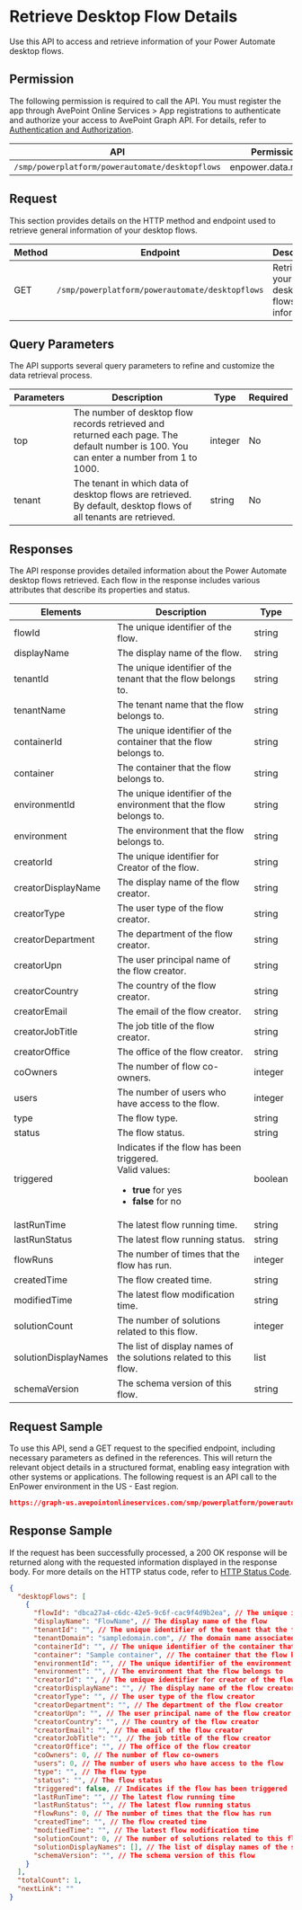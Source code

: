 # Retrieve Desktop Flow Details

Use this API to access and retrieve information of your Power Automate desktop flows.

## Permission

The following permission is required to call the API.
You must register the app through AvePoint Online Services > App registrations to authenticate and authorize your access to AvePoint Graph API.
For details, refer to [Authentication and Authorization](https://learn.avepoint.com/docs/Use-AvePoint-Graph-API.html#authentication-and-authorization).

| API   | Permission |
|-------------------|---------------|
|`/smp/powerplatform/powerautomate/desktopflows` | enpower.data.read.all | 

## Request

This section provides details on the HTTP method and endpoint used to retrieve general information of your desktop flows.

| Method | Endpoint | Description | 
|--- | --- | --- |
| GET | `/smp/powerplatform/powerautomate/desktopflows` | Retrieves your desktop flows' information | 

## Query Parameters

The API supports several query parameters to refine and customize the data retrieval process.

| Parameters | Description | Type | Required |
|--- | --- | --- | --- |
| top | The number of desktop flow records retrieved and returned each page. The default number is 100. You can enter a number from 1 to 1000. | integer | No |
| tenant | The tenant in which data of desktop flows are retrieved. By default, desktop flows of all tenants are retrieved. | string | No |

## Responses

The API response provides detailed information about the Power Automate desktop flows retrieved. Each flow in the response includes various attributes that describe its properties and status.

| Elements              | Description                                                  | Type    |
|----------------------|--------------------------------------------------------------|---------|
| flowId               | The unique identifier of the flow.                           | string  |
| displayName          | The display name of the flow.                               | string  |
| tenantId             | The unique identifier of the tenant that the flow belongs to.| string  |
| tenantName           | The tenant name that the flow belongs to.                   | string  |
| containerId          | The unique identifier of the container that the flow belongs to.| string  |
| container            | The container that the flow belongs to.                     | string  |
| environmentId        | The unique identifier of the environment that the flow belongs to.| string  |
| environment          | The environment that the flow belongs to.                   | string  |
| creatorId            | The unique identifier for Creator of the flow.              | string  |
| creatorDisplayName    | The display name of the flow creator.                       | string  |
| creatorType          | The user type of the flow creator.                          | string  |
| creatorDepartment     | The department of the flow creator.                         | string  |
| creatorUpn           | The user principal name of the flow creator.                | string  |
| creatorCountry       | The country of the flow creator.                            | string  |
| creatorEmail         | The email of the flow creator.                              | string  |
| creatorJobTitle      | The job title of the flow creator.                          | string  |
| creatorOffice        | The office of the flow creator.                             | string  |
| coOwners             | The number of flow co-owners.                              | integer |
| users                | The number of users who have access to the flow.           | integer |
| type                 | The flow type.                                            | string  |
| status               | The flow status.                                          | string  |
| triggered            | Indicates if the flow has been triggered.<br> Valid values: <br> <ul><li> **true** for yes <br> </li><li> **false** for no <br>                  | boolean |
| lastRunTime          | The latest flow running time.                              | string  |
| lastRunStatus        | The latest flow running status.                            | string  |
| flowRuns             | The number of times that the flow has run.                | integer |
| createdTime          | The flow created time.                                    | string  |
| modifiedTime         | The latest flow modification time.                         | string  |
| solutionCount        | The number of solutions related to this flow.              | integer |
| solutionDisplayNames  | The list of display names of the solutions related to this flow.| list<string>  |
| schemaVersion        | The schema version of this flow.                           | string  |

## Request Sample

To use this API, send a GET request to the specified endpoint, including necessary parameters as defined in the references. This will return the relevant object details in a structured format, enabling easy integration with other systems or applications. The following request is an API call to the EnPower environment in the US - East region.

```json
https://graph-us.avepointonlineservices.com/smp/powerplatform/powerautomate/desktopflows
```
## Response Sample

If the request has been successfully processed, a 200 OK response will be returned along with the requested information displayed in the response body. For more details on the HTTP status code, refer to [HTTP Status Code](https://learn.avepoint.com/docs/Use-AvePoint-Graph-API.html#http-status-code).

```json
{
  "desktopFlows": [
    {
      "flowId": "dbca27a4-c6dc-42e5-9c6f-cac9f4d9b2ea", // The unique identifier of the flow
      "displayName": "FlowName", // The display name of the flow
      "tenantId": "", // The unique identifier of the tenant that the flow belongs to
      "tenantDomain": "sampledomain.com", // The domain name associated with the tenant
      "containerId": "", // The unique identifier of the container that the flow belongs to
      "container": "Sample container", // The container that the flow belongs to
      "environmentId": "", // The unique identifier of the environment that the flow belongs to
      "environment": "", // The environment that the flow belongs to
      "creatorId": "", // The unique identifier for creator of the flow
      "creatorDisplayName": "", // The display name of the flow creator
      "creatorType": "", // The user type of the flow creator
      "creatorDepartment": "", // The department of the flow creator
      "creatorUpn": "", // The user principal name of the flow creator
      "creatorCountry": "", // The country of the flow creator
      "creatorEmail": "", // The email of the flow creator
      "creatorJobTitle": "", // The job title of the flow creator
      "creatorOffice": "", // The office of the flow creator
      "coOwners": 0, // The number of flow co-owners
      "users": 0, // The number of users who have access to the flow
      "type": "", // The flow type
      "status": "", // The flow status
      "triggered": false, // Indicates if the flow has been triggered
      "lastRunTime": "", // The latest flow running time
      "lastRunStatus": "", // The latest flow running status
      "flowRuns": 0, // The number of times that the flow has run
      "createdTime": "", // The flow created time
      "modifiedTime": "", // The latest flow modification time
      "solutionCount": 0, // The number of solutions related to this flow
      "solutionDisplayNames": [], // The list of display names of the solutions related to this flow
      "schemaVersion": "", // The schema version of this flow
    }
  ],
  "totalCount": 1,
  "nextLink": "" 
}
